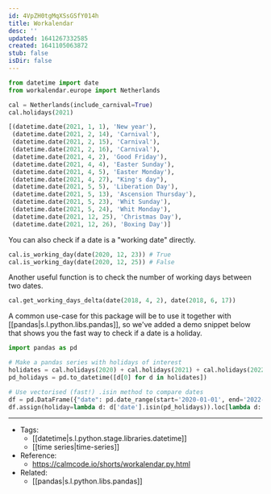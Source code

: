 ```yaml
---
id: 4VpZH0tgMqXSsGSfY014h
title: Workalendar
desc: ''
updated: 1641267332585
created: 1641105063872
stub: false
isDir: false
---
```



```python
from datetime import date
from workalendar.europe import Netherlands

cal = Netherlands(include_carnival=True)
cal.holidays(2021)
```

```python
[(datetime.date(2021, 1, 1), 'New year'),
 (datetime.date(2021, 2, 14), 'Carnival'),
 (datetime.date(2021, 2, 15), 'Carnival'),
 (datetime.date(2021, 2, 16), 'Carnival'),
 (datetime.date(2021, 4, 2), 'Good Friday'),
 (datetime.date(2021, 4, 4), 'Easter Sunday'),
 (datetime.date(2021, 4, 5), 'Easter Monday'),
 (datetime.date(2021, 4, 27), "King's day"),
 (datetime.date(2021, 5, 5), 'Liberation Day'),
 (datetime.date(2021, 5, 13), 'Ascension Thursday'),
 (datetime.date(2021, 5, 23), 'Whit Sunday'),
 (datetime.date(2021, 5, 24), 'Whit Monday'),
 (datetime.date(2021, 12, 25), 'Christmas Day'),
 (datetime.date(2021, 12, 26), 'Boxing Day')]
```

You can also check if a date is a "working date" directly.

```python
cal.is_working_day(date(2020, 12, 23)) # True
cal.is_working_day(date(2020, 12, 25)) # False
```

Another useful function is to check the number of working days between two dates.

```python
cal.get_working_days_delta(date(2018, 4, 2), date(2018, 6, 17))
```

A common use-case for this package will be to use it together with [[pandas|s.l.python.libs.pandas]], so we've added a demo snippet below that shows you the fast way to check if a date is a holiday.

```python
import pandas as pd

# Make a pandas series with holidays of interest
holidates = cal.holidays(2020) + cal.holidays(2021) + cal.holidays(2022)
pd_holidays = pd.to_datetime([d[0] for d in holidates])

# Use vectorised (fast!) .isin method to compare dates
df = pd.DataFrame({"date": pd.date_range(start='2020-01-01', end='2022-01-01')})
df.assign(holiday=lambda d: d['date'].isin(pd_holidays)).loc[lambda d: d['holiday']]
```

---

- Tags: 
  - [[datetime|s.l.python.stage.libraries.datetime]]
  - [[time series|time-series]]
- Reference:
  - <https://calmcode.io/shorts/workalendar.py.html>
- Related:
  - [[pandas|s.l.python.libs.pandas]]

